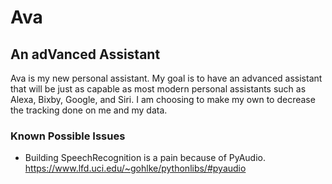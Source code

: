# Ava

## An adVanced Assistant

Ava is my new personal assistant.
My goal is to have an advanced assistant that will be just as capable as most modern personal assistants such as Alexa, Bixby, Google, and Siri.
I am choosing to make my own to decrease the tracking done on me and my data.

### Known Possible Issues

- Building SpeechRecognition is a pain because of PyAudio. <https://www.lfd.uci.edu/~gohlke/pythonlibs/#pyaudio>
